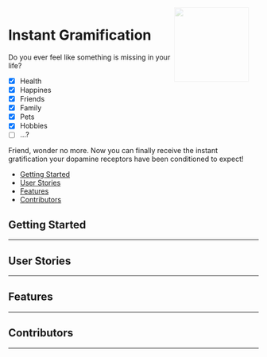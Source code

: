 <img src="https://i.im.ge/2022/08/29/Otd9AW.apple-camera.png" style="width: 150px; float: right; padding-right: 20px; padding-top: 0px; opacity: 0.2">

# Instant Gramification

Do you ever feel like something is missing in your life?

- [X] Health
- [X] Happines
- [X] Friends
- [X] Family
- [X] Pets
- [X] Hobbies
- [ ] ...?

Friend, wonder no more. Now you can finally receive the instant gratification your dopamine receptors have been conditioned to expect!

* [Getting Started](#getting-started)
* [User Stories](#user-stories)
* [Features](#features)
* [Contributors](#contributors)

## Getting Started

---

## User Stories

---

## Features

---

## Contributors

---
